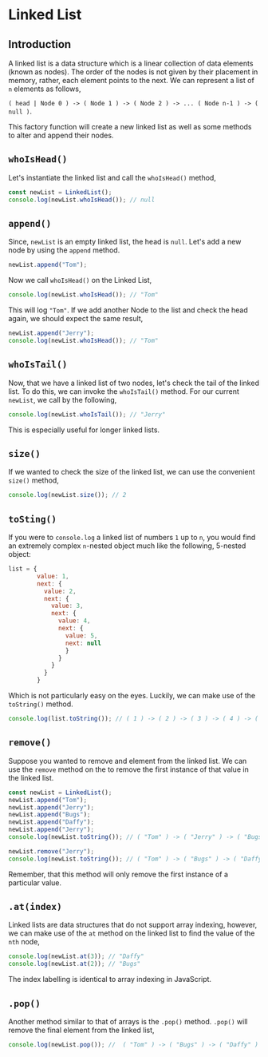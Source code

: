 # Linked List
## Introduction
A linked list is a data structure which is a linear collection of data elements (known as nodes). The order of the nodes is not given by their placement in memory, rather, each element points to the next. We can represent a list of `n` elements as follows,

`( head | Node 0 ) -> ( Node 1 ) -> ( Node 2 ) -> ... ( Node n-1 ) -> ( null )`.


This factory function will create a new linked list as well as some methods to alter and append their nodes.

## `whoIsHead()`
Let's instantiate the linked list and call the `whoIsHead()` method,

```js 
const newList = LinkedList();
console.log(newList.whoIsHead()); // null  
```
## `append()`
Since, `newList` is an empty linked list, the head is `null`. Let's add a new node by using the `append` method. 

```js
newList.append("Tom");
```

Now we call `whoIsHead()` on the Linked List,

```js
console.log(newList.whoIsHead()); // "Tom"
```
This will log `"Tom"`. If we add another Node to the list and check the head again, we should expect the same result,

```js
newList.append("Jerry");
console.log(newList.whoIsHead()); // "Tom"
```

## `whoIsTail()`
Now, that we have a linked list of two nodes, let's check the tail of the linked list. To do this, we can invoke the `whoIsTail()` method. For our current `newList`, we call by the following, 

```js
console.log(newList.whoIsTail()); // "Jerry"
```  

This is especially useful for longer linked lists.



## `size()`
If we wanted to check the size of the linked list, we can use the convenient `size()` method, 

```js 
console.log(newList.size()); // 2
```

## `toSting()`
If you were to `console.log` a linked list of numbers `1` up to `n`, you would find an extremely complex `n`-nested object much like the following, 5-nested object:

```js
list = {
        value: 1,
        next: {
          value: 2,
          next: {
            value: 3,
            next: {
              value: 4,
              next: {
                value: 5,
                next: null
                }
              }
            }
          }
        }
```
Which is not particularly easy on the eyes. Luckily, we can make use of the `toString()` method.

``` js 
console.log(list.toString()); // ( 1 ) -> ( 2 ) -> ( 3 ) -> ( 4 ) -> ( 5 ) -> ( null ) 
```

## `remove()`
Suppose you wanted to remove and element from the linked list. We can use the `remove` method on the to remove the first instance of that value in the linked list.

``` js 
const newList = LinkedList();
newList.append("Tom");
newList.append("Jerry");
newList.append("Bugs");
newList.append("Daffy");
newList.append("Jerry");
console.log(newList.toString()); // ( "Tom" ) -> ( "Jerry" ) -> ( "Bugs" ) -> ( "Daffy" ) -> ( "Jerry" ) -> ( null )

newList.remove("Jerry");
console.log(newList.toString()); // ( "Tom" ) -> ( "Bugs" ) -> ( "Daffy" ) -> ( "Jerry" ) -> ( null )
```

Remember, that this method will only remove the first instance of a particular value.

## `.at(index)` 
Linked lists are data structures that do not support array indexing, however, we can make use of the `at` method on the linked list to find the value of the `nth` node,

``` js 
console.log(newList.at(3)); // "Daffy"
console.log(newList.at(2)); // "Bugs"
```

The index labelling is identical to array indexing in JavaScript.

## `.pop()`
Another method similar to that of arrays is the `.pop()` method. `.pop()` will remove the final element from the linked list,

```js   
console.log(newList.pop()); //  ( "Tom" ) -> ( "Bugs" ) -> ( "Daffy" ) -> ( null )
```

```
